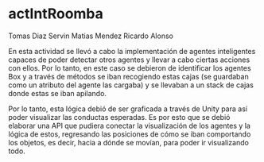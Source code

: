# actIntRoomba

Tomas Diaz Servin 
Matias Mendez
Ricardo Alonso

En esta actividad se llevó a cabo la implementación de agentes inteligentes capaces de poder detectar otros agentes y llevar a cabo ciertas acciones con ellos. Por lo tanto, en este caso se debieron de identificar los agentes Box y a través de métodos se iban recogiendo estas cajas (se guardaban como un atributo del agente las cargaba) y se llevaban a un stack de cajas donde estas se iban apilando.

Por lo tanto, esta lógica debió de ser graficada a través de Unity para así poder visualizar las conductas esperadas. Es por esto que se debió elaborar una API que pudiera conectar la visualización de los agentes y la lógica de estos, regresando las posiciones de cómo se iban comportando los objetos, es decir, hacia a dónde se movían, para poder ir visualizando todo.
